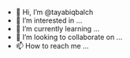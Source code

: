 - 👋 Hi, I’m @tayabiqbalch
- 👀 I’m interested in ...
- 🌱 I’m currently learning ...
- 💞️ I’m looking to collaborate on ...
- 📫 How to reach me ...

<!---
tayabiqbalch/tayabiqbalch is a ✨ special ✨ repository because its `README.md` (this file) appears on your GitHub profile.
You can click the Preview link to take a look at your changes.
--->
